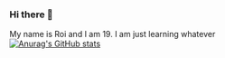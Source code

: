 ### Hi there 👋
My name is Roi and I am 19. 
I am just learning whatever
[![Anurag's GitHub stats](https://github-readme-stats.vercel.app/api?username=Sibo523)](https://github.com/anuraghazra/github-readme-stats)
<!--
**Sibo523/Sibo523** is a ✨ _special_ ✨ repository because its `README.md` (this file) appears on your GitHub profile.

Here are some ideas to get you started:

- 🔭 I’m currently working on learning and ex
- 🌱 I’m currently learning ...
- 👯 I’m looking to collaborate on ...
- 🤔 I’m looking for help with ...
- 💬 Ask me about ...
- 📫 How to reach me: ...
- ⚡ Fun fact: ...
-->
